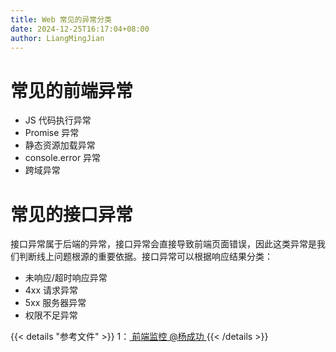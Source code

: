```yaml
---
title: Web 常见的异常分类
date: 2024-12-25T16:17:04+08:00
author: LiangMingJian
---
```


# 常见的前端异常

- JS 代码执行异常
- Promise 异常
- 静态资源加载异常
- console.error 异常
- 跨域异常

# 常见的接口异常

接口异常属于后端的异常，接口异常会直接导致前端页面错误，因此这类异常是我们判断线上问题根源的重要依据。接口异常可以根据响应结果分类：

- 未响应/超时响应异常
- 4xx 请求异常
- 5xx 服务器异常
- 权限不足异常

{{< details "参考文件" >}} 
1：[ 前端监控 @杨成功 ](https://segmentfault.com/a/1190000041879217)
{{< /details >}}
